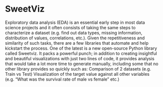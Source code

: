 # SweetViz
Exploratory data analysis (EDA) is an essential early step in most data science projects and it often consists of taking the same steps to characterize a dataset (e.g. find out data types, missing information, distribution of values, correlations, etc.). Given the repetitiveness and similarity of such tasks, there are a few libraries that automate and help kickstart the process.
One of the latest is a new open-source Python library called Sweetviz.
It packs a powerful punch; in addition to creating insightful and beautiful visualizations with just two lines of code, it provides analysis that would take a lot more time to generate manually, including some that no other library provides so quickly such as:
Comparison of 2 datasets (e.g. Train vs Test)
Visualization of the target value against all other variables (e.g. “What was the survival rate of male vs female” etc.)
